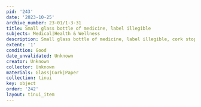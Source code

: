 ```yaml
---
pid: '243'
date: '2023-10-25'
archive_number: 23-01/1-3-31
title: Small glass bottle of medicine, label illegible
subjects: Medical|Health & Wellness
description: Small glass bottle of medicine, label illegible, cork stopper
extent: '1'
condition: Good
date_unvalidated: Unknown
creator: Unknown
collector: Unknown
materials: Glass|Cork|Paper
collection: tinui
key: object
order: '242'
layout: tinui_item
---
```

